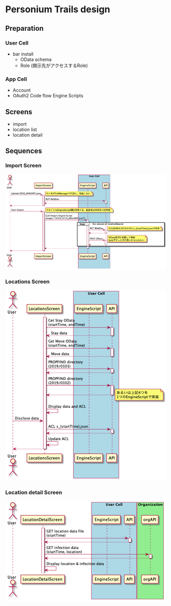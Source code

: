 # Personium Trails design

## Preparation

### User Cell

- bar install
  - OData schema
  - Role (開示先がアクセスするRole)

### App Cell

- Account
- OAuth2 Code flow Engine Scripts

## Screens

- import
- location list
- location detail

## Sequences

### Import Screen

![import](import/ImportScreen.png)

### Locations Screen

![locations](locations/LocationsScreen.png)

### Location detail Screen

![locations](location_detail/LocationDetailScreen.png)
